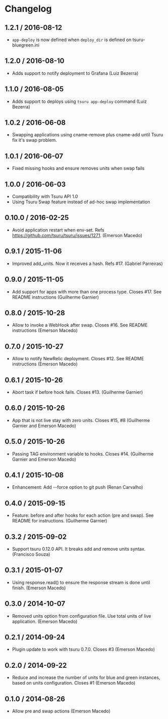# Changelog

## 1.2.1 / 2016-08-12

   - `app-deploy` is now defined when `deploy_dir` is defined on tsuru-bluegreen.ini

## 1.2.0 / 2016-08-10

   - Adds support to notify deployment to Grafana (Luiz Bezerra)

## 1.1.0 / 2016-08-05

   - Adds support to deploys using `tsuru app-deploy` command (Luiz Bezerra)

## 1.0.2 / 2016-06-08

   - Swapping applications using cname-remove plus cname-add until Tsuru fix it's swap problem.

## 1.0.1 / 2016-06-07

   - Fixed missing hooks and ensure removes units when swap fails

## 1.0.0 / 2016-06-03

   - Compatibility with Tsuru API 1.0
   - Using Tsuru Swap feature instead of ad-hoc swap implementation

## 0.10.0 / 2016-02-25

  - Avoid application restart when env-set. Refs https://github.com/tsuru/tsuru/issues/1271. (Emerson Macedo)

## 0.9.1 / 2015-11-06

  - Improved add_units. Now it receives a hash. Refs #17. (Gabriel Parreiras)

## 0.9.0 / 2015-11-05

  - Add support for apps with more than one process type. Closes #17. See README instructions (Guilherme Garnier)

## 0.8.0 / 2015-10-28

  - Allow to invoke a WebHook after swap. Closes #16. See README instructions (Emerson Macedo)

## 0.7.0 / 2015-10-27

  - Allow to notify NewRelic deployment. Closes #12. See README instructions (Emerson Macedo)

## 0.6.1 / 2015-10-26

  - Abort task if before hook fails. Closes #13. (Guilherme Garnier)

## 0.6.0 / 2015-10-26

  - App that is not live stay with zero units. Closes #15, #8 (Guilherme Garnier and Emerson Macedo)

## 0.5.0 / 2015-10-26

  - Passing TAG environment variable to hooks. Closes #14. (Guilherme Garnier and Emerson Macedo)

## 0.4.1 / 2015-10-08

  - Enhancement: Add --force option to git push (Renan Carvalho)

## 0.4.0 / 2015-09-15

  - Feature: before and after hooks for each action (pre and swap). See README for instructions. (Guilherme Garnier)

## 0.3.2 / 2015-09-02

  - Support tsuru 0.12.0 API. It breaks add and remove units syntax. (Francisco Souza)

## 0.3.1 / 2015-01-07

  - Using response.read() to ensure the response stream is done until finish. (Emerson Macedo)

## 0.3.0 / 2014-10-07

  - Removed units option from configuration file. Use total units of live application. (Emerson Macedo)

## 0.2.1 / 2014-09-24

  - Plugin update to work with tsuru 0.7.0. Closes #3 (Emerson Macedo)

## 0.2.0 / 2014-09-22

  - Reduce and increase the number of units for blue and green instances, based on units configuration. Closes #1 (Emerson Macedo)

## 0.1.0 / 2014-08-26

  - Allow pre and swap actions (Emerson Macedo)
